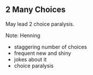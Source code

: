 ##  2 Many Choices

May lead 2 choice paralysis.

Note:
Henning

- staggering number of choices
- frequent new and shiny
- jokes about it
- choice paralysis
